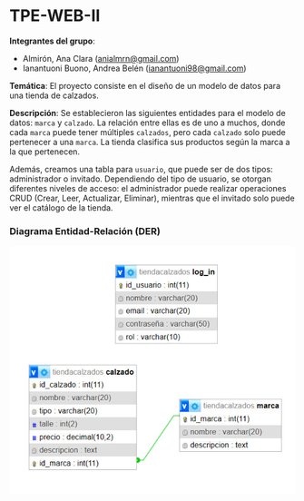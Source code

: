 # TPE-WEB-II

**Integrantes del grupo**:
- Almirón, Ana Clara (anialmrn@gmail.com)
- Ianantuoni Buono, Andrea Belén (ianantuoni98@gmail.com)

**Temática**:
El proyecto consiste en el diseño de un modelo de datos para una tienda de calzados.

**Descripción**: Se establecieron las siguientes entidades para el modelo de datos: `marca` y `calzado`. La relación entre ellas es de uno a muchos, donde cada `marca` puede tener múltiples `calzados`, pero cada `calzado` solo puede pertenecer a una `marca`. La tienda clasifica sus productos según la marca a la que pertenecen.

Además, creamos una tabla para `usuario`, que puede ser de dos tipos: administrador o invitado. Dependiendo del tipo de usuario, se otorgan diferentes niveles de acceso: el administrador puede realizar operaciones CRUD (Crear, Leer, Actualizar, Eliminar), mientras que el invitado solo puede ver el catálogo de la tienda.


### Diagrama Entidad-Relación (DER)

![Imagen del Diagrama Enridad-Relación (DER)](DER.jpeg)

